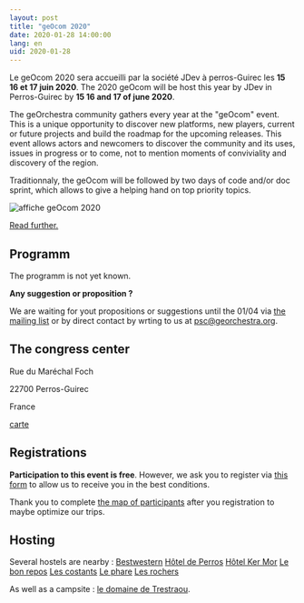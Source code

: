 ```yaml
---
layout: post
title: "geOcom 2020"
date: 2020-01-28 14:00:00
lang: en
uid: 2020-01-28
---
```


Le geOcom 2020 sera accueilli par la société JDev à perros-Guirec les **15 16 et 17 juin 2020**.
The 2020 geOcom will be host this year by JDev in Perros-Guirec by **15 16 and 17 of june 2020**.

The geOrchestra community gathers every year at the "geOcom" event. This is a unique opportunity to discover new platforms, new players, current or future projects and build the roadmap for the upcoming releases. This event allows actors and newcomers to discover the community and its uses, issues in progress or to come, not to mention moments of conviviality and discovery of the region.

Traditionnaly, the geOcom will be followed by two days of code and/or doc sprint, which allows to give a helping hand on top priority topics.


![affiche geOcom 2020](/public/geocom2020/geocom_2020.png)


[Read further.](/blog/2020/01/28/geocom-2020-en/)

<!--more-->


## Programm

The programm is not yet known.

**Any suggestion or proposition ?**

We are waiting for yout propositions or suggestions until the 01/04 via [the mailing list](https://groups.google.com/forum/#!forum/georchestra)  or by direct contact by wrting to us at psc@georchestra.org.


## The congress center

Rue du Maréchal Foch

22700 Perros-Guirec

France

[carte](https://osm.org/go/erOU2wim?m=)


## Registrations

**Participation to this event is free**. However, we ask you to register via [this form](#) to allow us to receive you in the best conditions.

Thank you to complete [the map of participants](http://umap.openstreetmap.fr/fr/map/participants-geocom-2020_412235) after you registration to maybe optimize our trips.


## Hosting

Several hostels are nearby :
[Bestwestern](https://www.hotel-les-bains-perros-guirec.fr/fr/)
[Hôtel de Perros](http://hotel-de-perros.fr/)
[Hôtel Ker Mor](http://www.hotel-ker-mor.com)
[Le bon repos](https://www.lebonrepos-perros-guirec.fr)
[Les costants](https://www.hotel-les-costans.fr)
[Le phare](https://www.hotel-le-phare.fr)
[Les rochers](https://www.hotel-desrochers-perros.com)

As well as a campsite : [le domaine de Trestraou](http://domainedetrestraou.com).
